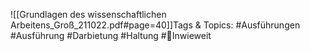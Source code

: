 
![[Grundlagen des wissenschaftlichen Arbeitens_Groß_211022.pdf#page=40]]Tags & Topics:
   #Ausführungen
   #Ausführung
   #Darbietung
   #Haltung
   #Inwieweit